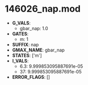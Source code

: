 # 146026_nap.mod

- **G_VALS**:
  - gbar_nap: 1.0
- **GATES**:
  - m: 1
- **SUFFIX**: nap
- **GMAX_NAME**: gbar_nap
- **STATES**: ['m']
- **I_VALS**:
  - 6.3: 9.999853095887691e-05
  - 37: 9.999853095887691e-05
- **ERROR_FLAGS**: []
